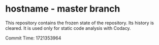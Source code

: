 # hostname - master branch

This repository contains the frozen state of the repository.
Its history is cleared. It is used only for static code
analysis with Codacy.

Commit Time: 1721353964